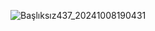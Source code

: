 ![Başlıksız437_20241008190431](https://github.com/user-attachments/assets/8ca9650d-e010-449b-ab72-2d264b971032)
